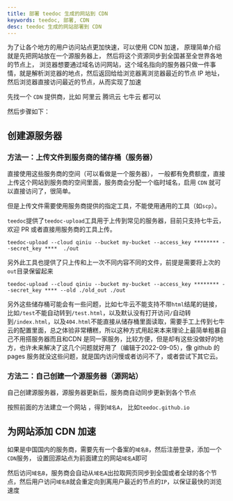 ```yaml
---
title: 部署 teedoc 生成的网站到 CDN
keywords: teedoc, 部署, CDN
desc: teedoc 生成的网站部署到 CDN
---
```





为了让各个地方的用户访问站点更加快速，可以使用 CDN 加速，
原理简单介绍就是先把网站放在一个源服务器上， 然后将这个资源同步到全国甚至全世界各地的节点上，
浏览器想要通过域名访问网站，这个域名指向的服务器只做一件事情，就是解析浏览器的地点，然后返回给给浏览器离浏览器最近的节点 IP 地址，然后浏览器直接访问最近的节点，从而实现了加速


先找一个 `CDN` 提供商，比如 阿里云 腾讯云 七牛云 都可以

然后步骤如下：

## 创建源服务器

### 方法一：上传文件到服务商的储存桶（服务器）

直接使用这些服务商的空间（可以看做是一个服务器）， 一般都有免费额度，直接上传这个网站到服务商的空间里面，服务商会分配一个临时域名，启用 `CDN` 就可以直接访问了，很简单。

但是上传文件需要使用服务商提供的指定工具，不能使用通用的工具（如`scp`）。

`teedoc`提供了`teedoc-upload`工具用于上传到常见的服务器，目前只支持七牛云，欢迎 PR 或者直接用服务商的工具上传。
```
teedoc-upload --cloud qiniu --bucket my-bucket --access_key ******** --secret_key ****  ./out
```

另外此工具也提供了只上传和上一次不同内容不同的文件，前提是需要将上次的`out`目录保留起来
```
teedoc-upload --cloud qiniu --bucket my-bucket --access_key ******** --secret_key **** --old ./old_out ./out
```

另外这些储存桶可能会有一些问题，比如七牛云不能支持不带`html`结尾的链接，比如`/test`不能自动转到`/test.html`，以及默认没有打开访问`/`自动转到`/index.html`，以及`404.html`不能直接从储存桶里面读取，需要手工上传到七牛云的配置里面，总之体验非常糟糕，所以这种方式用起来本来理论上最简单粗暴自己不用搭服务器而且和CDN 是同一家服务，比较方便，但是却有这些没做好的地方，也许未来解决了这几个问题就好用了（编辑于2022-09-05），像 github 的pages 服务就没这些问题，就是国内访问慢或者访问不了，或者尝试下其它云。


### 方法二：自己创建一个源服务器（源网站）

自己创建源服务器，源服务器更新后，服务商自动同步更新到各个节点

按照前面的方法建立一个网站 ，得到`域名A`， 比如`teedoc.github.io`


## 为网站添加 CDN 加速

如果是中国国内的服务商，需要先有一个备案的`域名B`，然后注册登录，添加一个 `CDN`服务， 设置回源站点为前面建立的网站`域名A`即可

然后访问`域名B`，服务商会自动从`域名A`出拉取网页同步到全国或者全球的各个节点，然后用户访问`域名B`就会重定向到离用户最近的节点的`IP`，以保证最快的浏览速度

